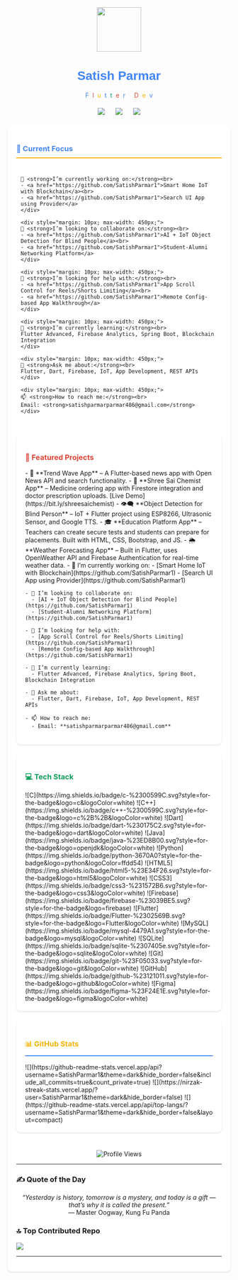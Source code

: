 
<div align="center">
  <img src="https://raw.githubusercontent.com/SatishParmar1/SatishParmar1/main/assets/developer.gif" width="100"/>
  <h1 style="color: #4285F4; font-family: 'Product Sans', Arial, sans-serif;">
    Satish Parmar
  </h1>
  <div style="display: flex; justify-content: center; gap: 8px;">
    <span style="color: #4285F4">F</span>
    <span style="color: #DB4437">l</span>
    <span style="color: #F4B400">u</span>
    <span style="color: #4285F4">t</span>
    <span style="color: #0F9D58">t</span>
    <span style="color: #DB4437">e</span>
    <span style="color: #4285F4">r</span>
    <span>&nbsp;</span>
    <span style="color: #DB4437">D</span>
    <span style="color: #F4B400">e</span>
    <span style="color: #4285F4">v</span>
  </div>
</div>

<div align="center" style="margin: 20px 0">
  <a href="https://twitter.com/978satish" style="text-decoration: none; margin: 0 10px;">
    <img src="https://img.shields.io/badge/Twitter-%231DA1F2.svg?style=for-the-badge&logo=Twitter&logoColor=white"/>
  </a>
  <a href="mailto:satishparmarparmar486@gmail.com" style="text-decoration: none; margin: 0 10px;">
    <img src="https://img.shields.io/badge/Gmail-D14836?style=for-the-badge&logo=gmail&logoColor=white"/>
  </a>
  <a href="https://www.linkedin.com/in/satish-parmar-8021a5245/" style="text-decoration: none; margin: 0 10px;">
    <img src="https://img.shields.io/badge/linkedin-%230077B5.svg?style=for-the-badge&logo=linkedin&logoColor=white"/>
  </a>
</div>

<div style="background: white; border-radius: 10px; padding: 20px; margin: 20px 0; box-shadow: 0 2px 4px rgba(0,0,0,0.1);">
  <h3 style="color: #4285F4; border-bottom: 2px solid #F4B400; padding-bottom: 10px;">🎯 Current Focus</h3>
  <div align="center" style="display: flex; flex-wrap: wrap; justify-content: center; text-align: left;">
    <div style="margin: 10px; max-width: 450px;">

    🔭 <strong>I’m currently working on:</strong><br>
    - <a href="https://github.com/SatishParmar1">Smart Home IoT with Blockchain</a><br>
    - <a href="https://github.com/SatishParmar1">Search UI App using Provider</a>
    </div>

    <div style="margin: 10px; max-width: 450px;">
    👯 <strong>I’m looking to collaborate on:</strong><br>
    - <a href="https://github.com/SatishParmar1">AI + IoT Object Detection for Blind People</a><br>
    - <a href="https://github.com/SatishParmar1">Student-Alumni Networking Platform</a>
    </div>

    <div style="margin: 10px; max-width: 450px;">
    🤝 <strong>I’m looking for help with:</strong><br>
    - <a href="https://github.com/SatishParmar1">App Scroll Control for Reels/Shorts Limiting</a><br>
    - <a href="https://github.com/SatishParmar1">Remote Config-based App Walkthrough</a>
    </div>

    <div style="margin: 10px; max-width: 450px;">
    🌱 <strong>I’m currently learning:</strong><br>
    Flutter Advanced, Firebase Analytics, Spring Boot, Blockchain Integration
    </div>

    <div style="margin: 10px; max-width: 450px;">
    💬 <strong>Ask me about:</strong><br>
    Flutter, Dart, Firebase, IoT, App Development, REST APIs
    </div>

    <div style="margin: 10px; max-width: 450px;">
    📫 <strong>How to reach me:</strong><br>
    Email: <strong>satishparmarparmar486@gmail.com</strong>
    </div>
  </div>
</div>

<div style="display: grid; grid-template-columns: repeat(auto-fit, minmax(300px, 1fr)); gap: 20px; margin: 20px 0;">
  <div style="background: white; border-radius: 10px; padding: 20px; box-shadow: 0 2px 4px rgba(0,0,0,0.1);">
    <h3 style="color: #DB4437;">📱 Featured Projects</h3>
    - 📰 **Trend Wave App** – A Flutter-based news app with Open News API and search functionality.
    - 💊 **Shree Sai Chemist App** – Medicine ordering app with Firestore integration and doctor prescription uploads. [Live Demo](https://bit.ly/shreesaichemist)
    - 👁️‍🗨️ **Object Detection for Blind Person** – IoT + Flutter project using ESP8266, Ultrasonic Sensor, and Google TTS.
    - 🎓 **Education Platform App** – Teachers can create secure tests and students can prepare for placements. Built with HTML, CSS, Bootstrap, and JS.
    - 🌦️ **Weather Forecasting App** – Built in Flutter, uses OpenWeather API and Firebase Authentication for real-time weather data.
    - 🔭 I’m currently working on:
      - [Smart Home IoT with Blockchain](https://github.com/SatishParmar1)
      - [Search UI App using Provider](https://github.com/SatishParmar1)

    - 👯 I’m looking to collaborate on:
      - [AI + IoT Object Detection for Blind People](https://github.com/SatishParmar1)
      - [Student-Alumni Networking Platform](https://github.com/SatishParmar1)

    - 🤝 I’m looking for help with:
      - [App Scroll Control for Reels/Shorts Limiting](https://github.com/SatishParmar1)
      - [Remote Config-based App Walkthrough](https://github.com/SatishParmar1)

    - 🌱 I’m currently learning:
      - Flutter Advanced, Firebase Analytics, Spring Boot, Blockchain Integration

    - 💬 Ask me about:
      - Flutter, Dart, Firebase, IoT, App Development, REST APIs

    - 📫 How to reach me:
      - Email: **satishparmarparmar486@gmail.com**
  </div>

  <div style="background: white; border-radius: 10px; padding: 20px; box-shadow: 0 2px 4px rgba(0,0,0,0.1);">
    <h3 style="color: #0F9D58;">💻 Tech Stack</h3>
    ![C](https://img.shields.io/badge/c-%2300599C.svg?style=for-the-badge&logo=c&logoColor=white)
    ![C++](https://img.shields.io/badge/c++-%2300599C.svg?style=for-the-badge&logo=c%2B%2B&logoColor=white)
    ![Dart](https://img.shields.io/badge/dart-%230175C2.svg?style=for-the-badge&logo=dart&logoColor=white)
    ![Java](https://img.shields.io/badge/java-%23ED8B00.svg?style=for-the-badge&logo=openjdk&logoColor=white)
    ![Python](https://img.shields.io/badge/python-3670A0?style=for-the-badge&logo=python&logoColor=ffdd54)
    ![HTML5](https://img.shields.io/badge/html5-%23E34F26.svg?style=for-the-badge&logo=html5&logoColor=white)
    ![CSS3](https://img.shields.io/badge/css3-%231572B6.svg?style=for-the-badge&logo=css3&logoColor=white)
    ![Firebase](https://img.shields.io/badge/firebase-%23039BE5.svg?style=for-the-badge&logo=firebase)
    ![Flutter](https://img.shields.io/badge/Flutter-%2302569B.svg?style=for-the-badge&logo=Flutter&logoColor=white)
    ![MySQL](https://img.shields.io/badge/mysql-4479A1.svg?style=for-the-badge&logo=mysql&logoColor=white)
    ![SQLite](https://img.shields.io/badge/sqlite-%2307405e.svg?style=for-the-badge&logo=sqlite&logoColor=white)
    ![Git](https://img.shields.io/badge/git-%23F05033.svg?style=for-the-badge&logo=git&logoColor=white)
    ![GitHub](https://img.shields.io/badge/github-%23121011.svg?style=for-the-badge&logo=github&logoColor=white)
    ![Figma](https://img.shields.io/badge/figma-%23F24E1E.svg?style=for-the-badge&logo=figma&logoColor=white)
  </div>
</div>

<div style="background: white; border-radius: 10px; padding: 20px; margin: 20px 0; box-shadow: 0 2px 4px rgba(0,0,0,0.1);">
  <h3 style="color: #F4B400; border-bottom: 2px solid #4285F4; padding-bottom: 10px;">📊 GitHub Stats</h3>
  <div style="display: grid; grid-template-columns: repeat(auto-fit, minmax(250px, 1fr)); gap: 20px;">
    ![](https://github-readme-stats.vercel.app/api?username=SatishParmar1&theme=dark&hide_border=false&include_all_commits=true&count_private=true)
    ![](https://nirzak-streak-stats.vercel.app/?user=SatishParmar1&theme=dark&hide_border=false)
    ![](https://github-readme-stats.vercel.app/api/top-langs/?username=SatishParmar1&theme=dark&hide_border=false&layout=compact)
  </div>
</div>

<div align="center" style="margin-top: 40px;">
  <img src="https://visitcount.itsvg.in/api?id=SatishParmar1&icon=0&color=0" alt="Profile Views"/>
</div>

---

### ✍️ Quote of the Day
<p align="center"><em>“Yesterday is history, tomorrow is a mystery, and today is a gift — that’s why it is called the present.”</em><br/>— Master Oogway, Kung Fu Panda</p>

### 🔝 Top Contributed Repo
![](https://github-contributor-stats.vercel.app/api?username=SatishParmar1&limit=5&theme=dark&combine_all_yearly_contributions=true)

---
